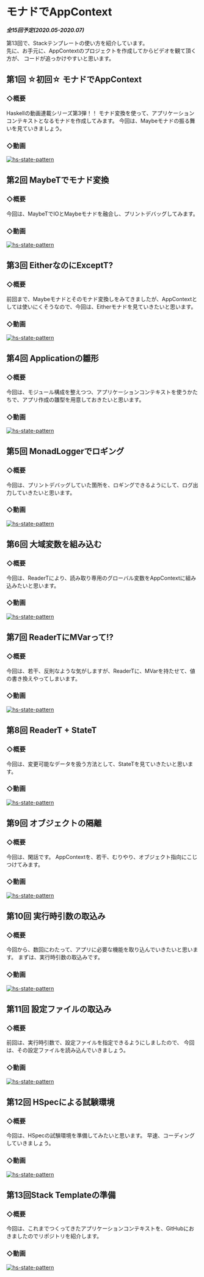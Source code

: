 # モナドでAppContext
___全15回予定(2020.05-2020.07)___

第13回で、Stackテンプレートの使い方を紹介しています。  
先に、お手元に、AppContextのプロジェクトを作成してからビデオを観て頂く方が、
コードが追っかけやすいと思います。


## 第1回 ☆初回☆ モナドでAppContext
### ◇概要
Haskellの動画連載シリーズ第3弾！！
モナド変換を使って、アプリケーションコンテキストとなるモナドを作成してみます。
今回は、Maybeモナドの振る舞いを見ていきましょう。
### ◇動画
[![hs-state-pattern](http://img.youtube.com/vi/oavuC8fEg1I/0.jpg)](https://youtu.be/oavuC8fEg1I)


## 第2回 MaybeTでモナド変換
### ◇概要
今回は、MaybeTでIOとMaybeモナドを融合し、プリントデバッグしてみます。
### ◇動画
[![hs-state-pattern](http://img.youtube.com/vi/Ataaqr7MCMo/0.jpg)](https://youtu.be/Ataaqr7MCMo)


## 第3回 EitherなのにExceptT?
### ◇概要
前回まで、Maybeモナドとそのモナド変換しをみてきましたが、AppContextとしては使いにくそうなので、今回は、Eitherモナドを見ていきたいと思います。
### ◇動画
[![hs-state-pattern](http://img.youtube.com/vi/GJ-44ZrFWxI/0.jpg)](https://youtu.be/GJ-44ZrFWxI)


## 第4回 Applicationの雛形
### ◇概要
今回は、モジュール構成を整えつつ、アプリケーションコンテキストを使うかたちで、アプリ作成の雛型を用意しておきたいと思います。
### ◇動画
[![hs-state-pattern](http://img.youtube.com/vi/8G25kw1twsw/0.jpg)](https://youtu.be/8G25kw1twsw)



## 第5回 MonadLoggerでロギング
### ◇概要
今回は、プリントデバッグしていた箇所を、ロギングできるようにして、ログ出力していきたいと思います。
### ◇動画
[![hs-state-pattern](http://img.youtube.com/vi/YRaWAX4vf9g/0.jpg)](https://youtu.be/YRaWAX4vf9g)



## 第6回 大域変数を組み込む
### ◇概要
今回は、ReaderTにより、読み取り専用のグローバル変数をAppContextに組み込みたいと思います。
### ◇動画
[![hs-state-pattern](http://img.youtube.com/vi/jsujZhd1YBk/0.jpg)](https://youtu.be/jsujZhd1YBk)


## 第7回 ReaderTにMVarって!?
### ◇概要
今回は、若干、反則なような気がしますが、ReaderTに、MVarを持たせて、値の書き換えやってしまいます。
### ◇動画
[![hs-state-pattern](http://img.youtube.com/vi/nrWthpU9IBc/0.jpg)](https://youtu.be/nrWthpU9IBc)


## 第8回 ReaderT + StateT
### ◇概要
今回は、変更可能なデータを扱う方法として、StateTを見ていきたいと思います。

### ◇動画
[![hs-state-pattern](http://img.youtube.com/vi/NAQB4ne3KZI/0.jpg)](https://youtu.be/NAQB4ne3KZI)


## 第9回 オブジェクトの隔離
### ◇概要
今回は、閑話です。
AppContextを、若干、むりやり、オブジェクト指向にこじつけてみます。
### ◇動画
[![hs-state-pattern](http://img.youtube.com/vi/svdabZ8Q1RM/0.jpg)](https://youtu.be/svdabZ8Q1RM)


## 第10回 実行時引数の取込み
### ◇概要
今回から、数回にわたって、アプリに必要な機能を取り込んでいきたいと思います。
まずは、実行時引数の取込みです。
### ◇動画
[![hs-state-pattern](http://img.youtube.com/vi/OdyXNQhYUV4/0.jpg)](https://youtu.be/OdyXNQhYUV4)


## 第11回 設定ファイルの取込み
### ◇概要
前回は、実行時引数で、設定ファイルを指定できるようにしましたので、
今回は、その設定ファイルを読み込んでいきましょう。
### ◇動画
[![hs-state-pattern](http://img.youtube.com/vi/tq5zjfxdNzI/0.jpg)](https://youtu.be/tq5zjfxdNzI)


## 第12回  HSpecによる試験環境
### ◇概要
今回は、HSpecの試験環境を準備してみたいと思います。
早速、コーディングしていきましょう。
### ◇動画
[![hs-state-pattern](http://img.youtube.com/vi/Vy9yrByf7F4/0.jpg)](https://youtu.be/Vy9yrByf7F4)


## 第13回Stack Templateの準備
### ◇概要
今回は、これまでつくってきたアプリケーションコンテキストを、GitHubにおきましたのでリポジトリを紹介します。
### ◇動画
[![hs-state-pattern](http://img.youtube.com/vi/fekb301oyKg/0.jpg)](https://youtu.be/fekb301oyKg)



